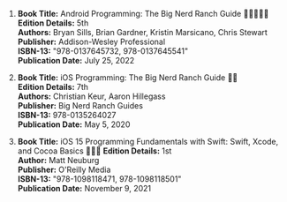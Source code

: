 1. **Book Title:** Android Programming: The Big Nerd Ranch Guide 🚨🚨🚨🚨🚨  
   **Edition Details:** 5th  
   **Authors:** Bryan Sills, Brian Gardner, Kristin Marsicano, Chris Stewart  
   **Publisher:** Addison-Wesley Professional  
   **ISBN-13:** "978-0137645732, 978-0137645541"  
   **Publication Date:** July 25, 2022

2. **Book Title:** iOS Programming: The Big Nerd Ranch Guide 📒🚫  
   **Edition Details:** 7th  
   **Authors:** Christian Keur, Aaron Hillegass  
   **Publisher:** Big Nerd Ranch Guides  
   **ISBN-13:** 978-0135264027  
   **Publication Date:** May 5, 2020

3. **Book Title:** iOS 15 Programming Fundamentals with Swift: Swift, Xcode, and Cocoa Basics 📒🔐✅ 
   **Edition Details:** 1st  
   **Author:** Matt Neuburg  
   **Publisher:** O'Reilly Media  
   **ISBN-13:** "978-1098118471, 978-1098118501"  
   **Publication Date:** November 9, 2021
